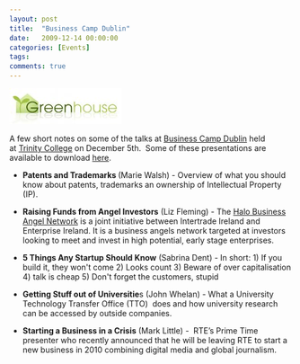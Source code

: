 ```yaml
---
layout: post
title:  "Business Camp Dublin"
date:   2009-12-14 00:00:00
categories: [Events]
tags:
comments: true
---
```


![](/assets/blog/business-camp-dublin/greenhouse_logo.jpg)

A few short notes on some of the talks at <a href="http://www.greenhouselimerick.com/camp/">Business Camp Dublin</a> held at <a href="http://www.tcd.ie/">Trinity College</a> on December 5th.  Some of these presentations are available to download <a href="http://www.greenhouselimerick.com/camp/2009/12/07/business-camp-dublin-presentation">here</a>.

<ul>
<li><strong>Patents and Trademarks </strong>(Marie Walsh) - Overview of what you should know about patents, trademarks an ownership of Intellectual Property (IP).</li>
</ul>
</div>
<div>
<ul>
<li><strong>Raising Funds from Angel Investors</strong> (Liz Fleming) - The <a href="http://www.hban.org/">Halo Business Angel Network</a> is a joint initiative between Intertrade Ireland and Enterprise Ireland. It is a business angels network targeted at investors looking to meet and invest in high potential, early stage enterprises.</li>
</ul>
</div>
<div>
<ul>
<li><strong>5 Things Any Startup Should Know</strong> (Sabrina Dent) - In short: 1) If you build it, they won't come 2) Looks count 3) Beware of over capitalisation 4) talk is cheap 5) Don't forget the customers, stupid</li>
</ul>
</div>
<div>
<ul>
<li><strong>Getting Stuff out of Universitie</strong>s (John Whelan) - What a University Technology Transfer Office (TTO)  does and how university research can be accessed by outside companies.</li>
</ul>
</div>
<div>
<ul>
<li><strong>Starting a Business in a Crisis</strong> (Mark Little) -  RTE’s Prime Time presenter who recently announced that he will be leaving RTE to start a new business in 2010 combining digital media and global journalism.</li>
</ul>
